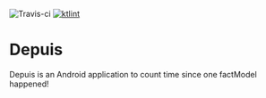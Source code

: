 ![Travis-ci](https://api.travis-ci.org/orafaaraujo/Depuis.svg)
[![ktlint](https://img.shields.io/badge/code%20style-%E2%9D%A4-FF4081.svg)](https://ktlint.github.io/)

# Depuis
Depuis is an Android application to count time since one factModel happened!
